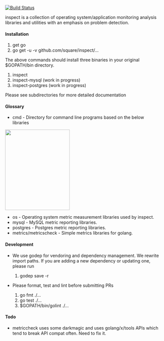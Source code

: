[![Build Status](https://travis-ci.org/square/inspect.svg?branch=master)](https://travis-ci.org/square/inspect)


inspect is a collection of operating system/application monitoring
analysis libraries and utilities with an emphasis on problem detection.

#### Installation
  1. get go
  2. go get -u -v github.com/square/inspect/...

The above commands should install three binaries in your original $GOPATH/bin directory.

1. inspect 
2. inspect-mysql (work in progress)
3. inspect-postgres (work in progress)

Please see subdirectories for more detailed documentation

#### Glossary
* cmd - Directory for command line programs based on the below libraries

<img src="https://raw.githubusercontent.com/square/inspect/master/cmd/inspect/screenshots/summary.png" height="259" width="208">

* os      - Operating system metric measurement libraries used by inspect.
* mysql   - MySQL metric reporting libraries.
* postgres  - Postgres metric reporting libraries.
* metrics/metricscheck - Simple metrics libraries for golang.

#### Development
* We use godep for vendoring and dependency management. We rewrite import
  paths. If you are adding a new dependency or updating one, please run
  1. godep save -r

* Please format, test and lint before submitting PRs
  1. go fmt ./...
  2. go test ./...
  3. $GOPATH/bin/golint ./...

#### Todo
* metriccheck uses some darkmagic and uses golang/x/tools APIs which tend to break API compat often. Need to fix it.
